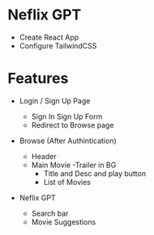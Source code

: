 # Neflix GPT
- Create React App
- Configure TailwindCSS

# Features

- Login / Sign Up Page
   - Sign In Sign Up Form
   - Redirect to Browse page

- Browse (After Authintication)
  - Header
  - Main Movie
     -Trailer in BG
     - Title and Desc and play button
     - List of Movies

- Neflix GPT
   - Search bar
   - Movie Suggestions 